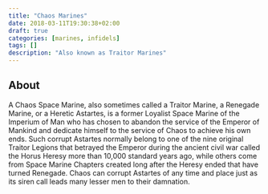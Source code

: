 ```yaml
---
title: "Chaos Marines"
date: 2018-03-11T19:30:38+02:00
draft: true
categories: [marines, infidels]
tags: []
description: "Also known as Traitor Marines"
---
```

## About
A Chaos Space Marine, also sometimes called a Traitor Marine, a Renegade Marine, or a Heretic Astartes, is a former Loyalist Space Marine of the Imperium of Man who has chosen to abandon the service of the Emperor of Mankind and dedicate himself to the service of Chaos to achieve his own ends. Such corrupt Astartes normally belong to one of the nine original Traitor Legions that betrayed the Emperor during the ancient civil war called the Horus Heresy more than 10,000 standard years ago, while others come from Space Marine Chapters created long after the Heresy ended that have turned Renegade. Chaos can corrupt Astartes of any time and place just as its siren call leads many lesser men to their damnation.
